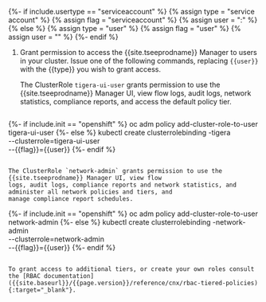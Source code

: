 {%- if include.usertype == "serviceaccount" %}
  {% assign type = "service account" %}
  {% assign flag = "serviceaccount" %}
  {% assign user = "<NAMESPACE>:<USER>" %}
{% else %}
  {% assign type = "user" %}
  {% assign flag = "user" %}
  {% assign user = "<USER>" %}
{%- endif %}
1. Grant permission to access the {{site.tseeprodname}} Manager to users in your cluster. Issue one of the following
   commands, replacing `{{user}}` with the {{type}} you wish to grant access.

   The ClusterRole `tigera-ui-user` grants permission to use the {{site.tseeprodname}} Manager UI, view flow
   logs, audit logs, network statistics, compliance reports, and access the default policy tier.

   ```
{%- if include.init == "openshift" %}
   oc adm policy add-cluster-role-to-user tigera-ui-user <USER>
{%- else %}
   kubectl create clusterrolebinding <USER>-tigera \
     --clusterrole=tigera-ui-user \
     --{{flag}}={{user}}
{%- endif %}
   ```

   The ClusterRole `network-admin` grants permission to use the {{site.tseeprodname}} Manager UI, view flow
   logs, audit logs, compliance reports and network statistics, and administer all network policies and tiers, and
   manage compliance report schedules.

   ```
{%- if include.init == "openshift" %}
   oc adm policy add-cluster-role-to-user network-admin <USER>
{%- else %}
   kubectl create clusterrolebinding <USER>-network-admin \
     --clusterrole=network-admin \
     --{{flag}}={{user}}
{%- endif %}
   ```

   To grant access to additional tiers, or create your own roles consult the [RBAC documentation]({{site.baseurl}}/{{page.version}}/reference/cnx/rbac-tiered-policies){:target="_blank"}.
